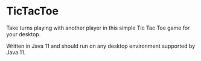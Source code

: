 # TicTacToe
Take turns playing with another player in this simple Tic Tac Toe game for your desktop.

Written in Java 11 and should run on any desktop environment supported by Java 11.
